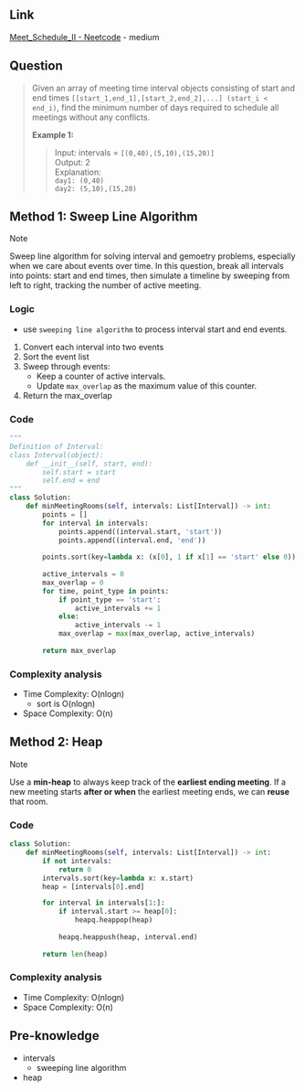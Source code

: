## Link
[Meet_Schedule_II - Neetcode](https://neetcode.io/problems/meeting-schedule-ii) - medium
## Question
> Given an array of meeting time interval objects consisting of start and end times `[[start_1,end_1],[start_2,end_2],...] (start_i < end_i)`, find the minimum number of days required to schedule all meetings without any conflicts.
> 
> **Example 1:**
>> Input: intervals = `[(0,40),(5,10),(15,20)]` <br>
>> Output: 2 <br>
>> Explanation: <br>
>> 	`day1: (0,40)`<br>
>> 	`day2: (5,10),(15,20)`<br>
## Method 1: Sweep Line Algorithm
> [!note]
> Sweep line algorithm for solving interval and gemoetry problems, especially when we care about events over time.
> In this question, break all intervals into points: start and end times, then simulate a timeline by sweeping from left to right, tracking the number of active meeting.

### Logic
- use `sweeping line algorithm` to process interval start and end events.
1. Convert each interval into two events
2. Sort the event list
3. Sweep through events:
   - Keep a counter of active intervals.
   - Update `max_overlap` as the maximum value of this counter.
1. Return the max_overlap
### Code
```python
"""
Definition of Interval:
class Interval(object):
    def __init__(self, start, end):
        self.start = start
        self.end = end
"""
class Solution:
    def minMeetingRooms(self, intervals: List[Interval]) -> int:
        points = []
        for interval in intervals:
            points.append((interval.start, 'start'))
            points.append((interval.end, 'end'))
        
        points.sort(key=lambda x: (x[0], 1 if x[1] == 'start' else 0)) # end then start
        
        active_intervals = 0
        max_overlap = 0
        for time, point_type in points:
            if point_type == 'start':
                active_intervals += 1
            else:
                active_intervals -= 1
            max_overlap = max(max_overlap, active_intervals)
        
        return max_overlap      
```
### Complexity analysis
- Time Complexity: O(nlogn)
	- sort is O(nlogn)
- Space Complexity: O(n)
## Method 2: Heap
> [!note] 
> Use a **min-heap** to always keep track of the **earliest ending meeting**. If a new meeting starts **after or when** the earliest meeting ends, we can **reuse** that room.
### Code
```python
class Solution:
    def minMeetingRooms(self, intervals: List[Interval]) -> int:
        if not intervals:
            return 0
        intervals.sort(key=lambda x: x.start)
        heap = [intervals[0].end]

        for interval in intervals[1:]:
            if interval.start >= heap[0]:
                heapq.heappop(heap)
            
            heapq.heappush(heap, interval.end)
        
        return len(heap)
```
### Complexity analysis
- Time Complexity: O(nlogn)
- Space Complexity: O(n)
## Pre-knowledge
- intervals
	- sweeping line algorithm
- heap

